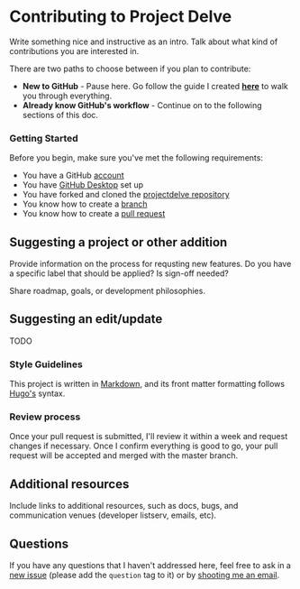 # Contributing to Project Delve

Write something nice and instructive as an intro. Talk about what kind of contributions you are interested in.

There are two paths to choose between if you plan to contribute:
* **New to GitHub** - Pause here. Go follow the guide I created [**here**](https://github.com/punnypenguins/projectdelve/blob/main/for-beginner-contributers.md) to walk you through everything.
* **Already know GitHub's workflow** - Continue on to the following sections of this doc.

### Getting Started

Before you begin, make sure you've met the following requirements:

* You have a GitHub [account](https://github.com/join)
* You have [GitHub Desktop](https://desktop.github.com/) set up
* You have forked and cloned the [projectdelve repository](https://github.com/punnypenguins/projectdelve)
* You know how to create a [branch](https://docs.github.com/en/pull-requests/collaborating-with-pull-requests/proposing-changes-to-your-work-with-pull-requests/about-branches)
* You know how to create a [pull request](https://docs.github.com/en/pull-requests/collaborating-with-pull-requests/proposing-changes-to-your-work-with-pull-requests/about-pull-requests)

## Suggesting a project or other addition

Provide information on the process for requsting new features. Do you have a specific label that should be applied? Is sign-off needed?

Share roadmap, goals, or development philosophies.

## Suggesting an edit/update

TODO

### Style Guidelines

This project is written in [Markdown](https://www.markdownguide.org/basic-syntax/), and its front matter formatting follows [Hugo's](https://gohugo.io/content-management/front-matter/) syntax.

### Review process

Once your pull request is submitted, I'll review it within a week and request changes if necessary. Once I confirm everything is good to go, your pull request will be accepted and merged with the master branch.

## Additional resources

Include links to additional resources, such as docs, bugs, and communication venues (developer listserv, emails, etc).

## Questions

If you have any questions that I haven't addressed here, feel free to ask in a [new issue](https://github.com/punnypenguins/projectdelve/issues) (please add the `question` tag to it) or by [shooting me an email](kgeerling@protonmail.com).
